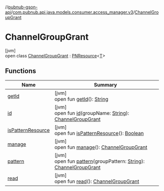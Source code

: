 //[pubnub-gson-api](../../../index.md)/[com.pubnub.api.java.models.consumer.access_manager.v3](../index.md)/[ChannelGroupGrant](index.md)

# ChannelGroupGrant

[jvm]\
open class [ChannelGroupGrant](index.md) : [PNResource](../-p-n-resource/index.md)&lt;[T](../-p-n-resource/index.md)&gt;

## Functions

| Name | Summary |
|---|---|
| [getId](../-p-n-resource/get-id.md) | [jvm]<br>open fun [getId](../-p-n-resource/get-id.md)(): [String](https://docs.oracle.com/javase/8/docs/api/java/lang/String.html) |
| [id](id.md) | [jvm]<br>open fun [id](id.md)(groupName: [String](https://docs.oracle.com/javase/8/docs/api/java/lang/String.html)): [ChannelGroupGrant](index.md) |
| [isPatternResource](../-p-n-resource/is-pattern-resource.md) | [jvm]<br>open fun [isPatternResource](../-p-n-resource/is-pattern-resource.md)(): [Boolean](https://kotlinlang.org/api/core/kotlin-stdlib/kotlin/-boolean/index.html) |
| [manage](manage.md) | [jvm]<br>open fun [manage](manage.md)(): [ChannelGroupGrant](index.md) |
| [pattern](pattern.md) | [jvm]<br>open fun [pattern](pattern.md)(groupPattern: [String](https://docs.oracle.com/javase/8/docs/api/java/lang/String.html)): [ChannelGroupGrant](index.md) |
| [read](read.md) | [jvm]<br>open fun [read](read.md)(): [ChannelGroupGrant](index.md) |
